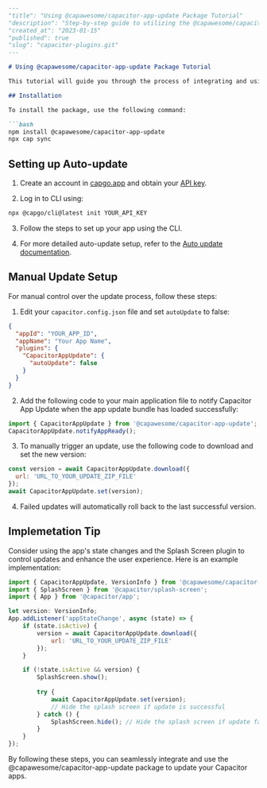 ```markdown
---
"title": "Using @capawesome/capacitor-app-update Package Tutorial"
"description": "Step-by-step guide to utilizing the @capawesome/capacitor-app-update package for updating Capacitor apps."
"created_at": "2023-01-15"
"published": true
"slug": "capacitor-plugins.git"
---

# Using @capawesome/capacitor-app-update Package Tutorial

This tutorial will guide you through the process of integrating and using the @capawesome/capacitor-app-update package for updating Capacitor apps.

## Installation

To install the package, use the following command:

```bash
npm install @capawesome/capacitor-app-update
npx cap sync
```

## Setting up Auto-update

1. Create an account in [capgo.app](https://capgo.app) and obtain your [API key](https://capgo.app/app/apikeys).

2. Log in to CLI using: 
```bash
npx @capgo/cli@latest init YOUR_API_KEY
```

3. Follow the steps to set up your app using the CLI.

4. For more detailed auto-update setup, refer to the [Auto update documentation](https://capgo.app/docs/plugin/auto-update).

## Manual Update Setup

For manual control over the update process, follow these steps:

1. Edit your `capacitor.config.json` file and set `autoUpdate` to false:

```json
{
  "appId": "YOUR_APP_ID",
  "appName": "Your App Name",
  "plugins": {
    "CapacitorAppUpdate": {
      "autoUpdate": false
    }
  }
}
```

2. Add the following code to your main application file to notify Capacitor App Update when the app update bundle has loaded successfully:

```javascript
import { CapacitorAppUpdate } from '@capawesome/capacitor-app-update';
CapacitorAppUpdate.notifyAppReady();
```

3. To manually trigger an update, use the following code to download and set the new version:

```javascript
const version = await CapacitorAppUpdate.download({
  url: 'URL_TO_YOUR_UPDATE_ZIP_FILE'
});
await CapacitorAppUpdate.set(version);
```

4. Failed updates will automatically roll back to the last successful version.

## Implemetation Tip

Consider using the app's state changes and the Splash Screen plugin to control updates and enhance the user experience. Here is an example implementation:

```javascript
import { CapacitorAppUpdate, VersionInfo } from '@capawesome/capacitor-app-update';
import { SplashScreen } from '@capacitor/splash-screen';
import { App } from '@capacitor/app';

let version: VersionInfo;
App.addListener('appStateChange', async (state) => {
    if (state.isActive) {
        version = await CapacitorAppUpdate.download({
            url: 'URL_TO_YOUR_UPDATE_ZIP_FILE'
        });
    }

    if (!state.isActive && version) {
        SplashScreen.show();
        
        try {
            await CapacitorAppUpdate.set(version);
            // Hide the splash screen if update is successful
        } catch () {
            SplashScreen.hide(); // Hide the splash screen if update fails
        }
    }
});
```

By following these steps, you can seamlessly integrate and use the @capawesome/capacitor-app-update package to update your Capacitor apps.
```